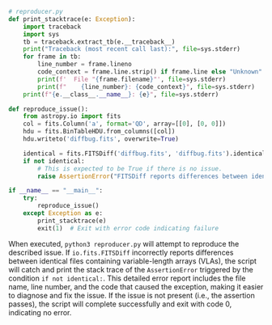 ```python
# reproducer.py
def print_stacktrace(e: Exception):
    import traceback
    import sys
    tb = traceback.extract_tb(e.__traceback__)
    print("Traceback (most recent call last):", file=sys.stderr)
    for frame in tb:
        line_number = frame.lineno
        code_context = frame.line.strip() if frame.line else "Unknown"
        print(f'  File "{frame.filename}"', file=sys.stderr)
        print(f"    {line_number}: {code_context}", file=sys.stderr)
    print(f"{e.__class__.__name__}: {e}", file=sys.stderr)

def reproduce_issue():
    from astropy.io import fits
    col = fits.Column('a', format='QD', array=[[0], [0, 0]])
    hdu = fits.BinTableHDU.from_columns([col])
    hdu.writeto('diffbug.fits', overwrite=True)

    identical = fits.FITSDiff('diffbug.fits', 'diffbug.fits').identical
    if not identical:
        # This is expected to be True if there is no issue.
        raise AssertionError("FITSDiff reports differences between identical files.")

if __name__ == "__main__":
    try:
        reproduce_issue()
    except Exception as e:
        print_stacktrace(e)
        exit(1)  # Exit with error code indicating failure
```

When executed, `python3 reproducer.py` will attempt to reproduce the described issue. If `io.fits.FITSDiff` incorrectly reports differences between identical files containing variable-length arrays (VLAs), the script will catch and print the stack trace of the `AssertionError` triggered by the condition `if not identical:`. This detailed error report includes the file name, line number, and the code that caused the exception, making it easier to diagnose and fix the issue. If the issue is not present (i.e., the assertion passes), the script will complete successfully and exit with code 0, indicating no error.